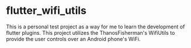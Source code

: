 # flutter_wifi_utils

This is a personal test project as a way for me to learn the development of flutter plugins. This project utilizes the ThanosFisherman's WifiUtils to provide the user controls over an Android phone's WiFi. 


